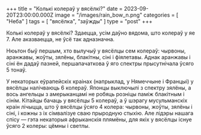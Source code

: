 +++
title = "Колькі колераў у вясёлкі?"
date = 2023-09-20T23:00:00.000Z
image = "/images/rain_bow_n.png"
categories = [ "Неба" ]
tags = [ "вясёлка", "заўжды" ]
type = "post"
+++

Колькі колераў у вясёлкі? Здаецца, усім даўно вядома, што колераў у яе 7. Але аказваецца, не ўсё так адназначна.

Нюьтон быў першым, хто вылучыў у вясёлцы сем колераў: чырвоны, аранжавы, жоўты, зялёны, блакітны, сіні і фіялетавы. Аднак аранжавы і сіні ён дадаў пазней, першапачаткова ў яго спектры прысутнічала ўсяго 5 тонаў.

У некаторых еўрапейскіх краінах (напрыклад, у Нямеччыне і Францыі) у вясёлцы налічваюць 6 колераў. Японцы выключылі з спектру зялёны, а вось ангельцы з амерыканцамі не робяць розніцы паміж блакітным і сінім. Кітайцы бачаць у вясёлцы 5 колераў, а ў шэрагу мусульманскіх краін лічыцца, што ў вясёлцы ўсяго 4 колера: чырвоны, жоўты, зялёны і сіні, і кожны з іх сімвалізуе сваю прыродную стыхію. Але лідэры нашага спісу — гэта некаторыя афрыканскія плямёны, для якіх у вясёлцы існуе ўсяго 2 колеры: цёмны і светлы.

